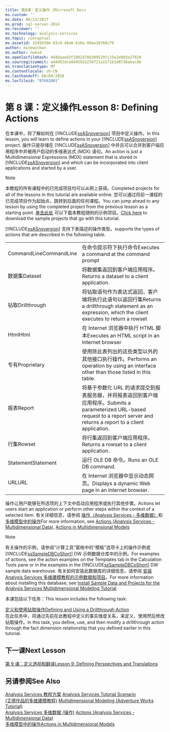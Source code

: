 ```yaml
---
title: 第8课：定义操作 |Microsoft Docs
ms.custom: ''
ms.date: 06/13/2017
ms.prod: sql-server-2014
ms.reviewer: ''
ms.technology: analysis-services
ms.topic: conceptual
ms.assetid: 15459396-83c9-48a0-b10a-99ae38768c79
author: minewiskan
ms.author: owend
ms.openlocfilehash: 4d4daaed3f1992478b309529fc15e2e903a27920
ms.sourcegitcommit: ad4d92dce894592a259721a1571b1d8736abacdb
ms.translationtype: MT
ms.contentlocale: zh-CN
ms.lasthandoff: 08/04/2020
ms.locfileid: "87692001"
---
```

# <a name="lesson-8-defining-actions"></a><span data-ttu-id="11edd-102">第 8 课：定义操作</span><span class="sxs-lookup"><span data-stu-id="11edd-102">Lesson 8: Defining Actions</span></span>
  <span data-ttu-id="11edd-103">在本课中，将了解如何在 [!INCLUDE[ssASnoversion](../includes/ssasnoversion-md.md)] 项目中定义操作。</span><span class="sxs-lookup"><span data-stu-id="11edd-103">In this lesson, you will learn to define actions in your [!INCLUDE[ssASnoversion](../includes/ssasnoversion-md.md)] project.</span></span> <span data-ttu-id="11edd-104">操作只是存储在 [!INCLUDE[ssASnoversion](../includes/ssasnoversion-md.md)] 中并且可以合并到客户端应用程序中并被用户启动的多维表达式 (MDX) 语句。</span><span class="sxs-lookup"><span data-stu-id="11edd-104">An action is just a Multidimensional Expressions (MDX) statement that is stored in [!INCLUDE[ssASnoversion](../includes/ssasnoversion-md.md)] and which can be incorporated into client applications and started by a user.</span></span>  
  
> [!NOTE]  
>  <span data-ttu-id="11edd-105">本教程的所有课程中的已完成项目均可以从网上获得。</span><span class="sxs-lookup"><span data-stu-id="11edd-105">Completed projects for all of the lessons in this tutorial are available online.</span></span> <span data-ttu-id="11edd-106">您可以通过将前一课程的已完成项目作为起始点，跳转到后面的任何课程。</span><span class="sxs-lookup"><span data-stu-id="11edd-106">You can jump ahead to any lesson by using the completed project from the previous lesson as a starting point.</span></span> <span data-ttu-id="11edd-107">[单击此处](https://go.microsoft.com/fwlink/?LinkID=221866) 可以下载本教程随附的示例项目。</span><span class="sxs-lookup"><span data-stu-id="11edd-107">[Click here](https://go.microsoft.com/fwlink/?LinkID=221866) to download the sample projects that go with this tutorial.</span></span>  
  
 [!INCLUDE[ssASnoversion](../includes/ssasnoversion-md.md)] <span data-ttu-id="11edd-108">支持下表描述的操作类型。</span><span class="sxs-lookup"><span data-stu-id="11edd-108">supports the types of actions that are described in the following table.</span></span>  
  
|||  
|-|-|  
|<span data-ttu-id="11edd-109">CommandLine</span><span class="sxs-lookup"><span data-stu-id="11edd-109">CommandLine</span></span>|<span data-ttu-id="11edd-110">在命令提示符下执行命令</span><span class="sxs-lookup"><span data-stu-id="11edd-110">Executes a command at the command prompt</span></span>|  
|<span data-ttu-id="11edd-111">数据集</span><span class="sxs-lookup"><span data-stu-id="11edd-111">Dataset</span></span>|<span data-ttu-id="11edd-112">将数据集返回到客户端应用程序。</span><span class="sxs-lookup"><span data-stu-id="11edd-112">Returns a dataset to a client application.</span></span>|  
|<span data-ttu-id="11edd-113">钻取</span><span class="sxs-lookup"><span data-stu-id="11edd-113">Drillthrough</span></span>|<span data-ttu-id="11edd-114">将钻取语句作为表达式返回，客户端将执行此语句以返回行集</span><span class="sxs-lookup"><span data-stu-id="11edd-114">Returns a drillthrough statement as an expression, which the client executes to return a rowset</span></span>|  
|<span data-ttu-id="11edd-115">Html</span><span class="sxs-lookup"><span data-stu-id="11edd-115">Html</span></span>|<span data-ttu-id="11edd-116">在 Internet 浏览器中执行 HTML 脚本</span><span class="sxs-lookup"><span data-stu-id="11edd-116">Executes an HTML script in an Internet browser</span></span>|  
|<span data-ttu-id="11edd-117">专有</span><span class="sxs-lookup"><span data-stu-id="11edd-117">Proprietary</span></span>|<span data-ttu-id="11edd-118">使用除此表列出的这些类型以外的其他接口执行操作。</span><span class="sxs-lookup"><span data-stu-id="11edd-118">Performs an operation by using an interface other than those listed in this table.</span></span>|  
|<span data-ttu-id="11edd-119">报表</span><span class="sxs-lookup"><span data-stu-id="11edd-119">Report</span></span>|<span data-ttu-id="11edd-120">将基于参数化 URL 的请求提交到报表服务器，并将报表返回到客户端应用程序。</span><span class="sxs-lookup"><span data-stu-id="11edd-120">Submits a parameterized URL-based request to a report server and returns a report to a client application.</span></span>|  
|<span data-ttu-id="11edd-121">行集</span><span class="sxs-lookup"><span data-stu-id="11edd-121">Rowset</span></span>|<span data-ttu-id="11edd-122">将行集返回到客户端应用程序。</span><span class="sxs-lookup"><span data-stu-id="11edd-122">Returns a rowset to a client application.</span></span>|  
|<span data-ttu-id="11edd-123">Statement</span><span class="sxs-lookup"><span data-stu-id="11edd-123">Statement</span></span>|<span data-ttu-id="11edd-124">运行 OLE DB 命令。</span><span class="sxs-lookup"><span data-stu-id="11edd-124">Runs an OLE DB command.</span></span>|  
|<span data-ttu-id="11edd-125">URL</span><span class="sxs-lookup"><span data-stu-id="11edd-125">URL</span></span>|<span data-ttu-id="11edd-126">在 Internet 浏览器中显示动态网页。</span><span class="sxs-lookup"><span data-stu-id="11edd-126">Displays a dynamic Web page in an Internet browser.</span></span>|  
  
 <span data-ttu-id="11edd-127">操作让用户能够在所选项的上下文中启动应用程序或执行其他步骤。</span><span class="sxs-lookup"><span data-stu-id="11edd-127">Actions let users start an application or perform other steps within the context of a selected item.</span></span> <span data-ttu-id="11edd-128">有关详细信息，请参阅 [操作（Analysis Services - 多维数据）](multidimensional-models/actions-analysis-services-multidimensional-data.md)和 [多维模型中的操作](multidimensional-models/actions-in-multidimensional-models.md)</span><span class="sxs-lookup"><span data-stu-id="11edd-128">For more information, see [Actions &#40;Analysis Services - Multidimensional Data&#41;](multidimensional-models/actions-analysis-services-multidimensional-data.md), [Actions in Multidimensional Models](multidimensional-models/actions-in-multidimensional-models.md)</span></span>  
  
> [!NOTE]  
>  <span data-ttu-id="11edd-129">有关操作的示例，请参阅“计算工具”窗格中的“模板”选项卡上的操作示例或 [!INCLUDE[ssSampleDBCoShort](../includes/sssampledbcoshort-md.md)] DW 示例数据仓库中的示例。</span><span class="sxs-lookup"><span data-stu-id="11edd-129">For examples of actions, see the action examples on the Templates tab in the Calculation Tools pane or in the examples in the [!INCLUDE[ssSampleDBCoShort](../includes/sssampledbcoshort-md.md)] DW sample data warehouse.</span></span> <span data-ttu-id="11edd-130">有关如何安装此数据库的详细信息，请参阅 [安装 Analysis Services 多维建模教程的示例数据和项目](install-sample-data-and-projects.md)。</span><span class="sxs-lookup"><span data-stu-id="11edd-130">For more information about installing this database, see [Install Sample Data and Projects for the Analysis Services Multidimensional Modeling Tutorial](install-sample-data-and-projects.md).</span></span>  
  
 <span data-ttu-id="11edd-131">本课包括以下任务：</span><span class="sxs-lookup"><span data-stu-id="11edd-131">This lesson includes the following task:</span></span>  
  
 [<span data-ttu-id="11edd-132">定义和使用钻取操作</span><span class="sxs-lookup"><span data-stu-id="11edd-132">Defining and Using a Drillthrough Action</span></span>](lesson-8-1-defining-and-using-a-drillthrough-action.md)  
 <span data-ttu-id="11edd-133">在此任务中，将通过先前在此教程中定义的事实维度关系，来定义、使用然后修改钻取操作。</span><span class="sxs-lookup"><span data-stu-id="11edd-133">In this task, you define, use, and then modify a drillthrough action through the fact dimension relationship that you defined earlier in this tutorial.</span></span>  
  
## <a name="next-lesson"></a><span data-ttu-id="11edd-134">下一课</span><span class="sxs-lookup"><span data-stu-id="11edd-134">Next Lesson</span></span>  
 [<span data-ttu-id="11edd-135">第 9 课：定义透视和翻译</span><span class="sxs-lookup"><span data-stu-id="11edd-135">Lesson 9: Defining Perspectives and Translations</span></span>](lesson-9-defining-perspectives-and-translations.md)  
  
## <a name="see-also"></a><span data-ttu-id="11edd-136">另请参阅</span><span class="sxs-lookup"><span data-stu-id="11edd-136">See Also</span></span>  
 <span data-ttu-id="11edd-137">[Analysis Services 教程方案](analysis-services-tutorial-scenario.md) </span><span class="sxs-lookup"><span data-stu-id="11edd-137">[Analysis Services Tutorial Scenario](analysis-services-tutorial-scenario.md) </span></span>  
 <span data-ttu-id="11edd-138">[&#40;艾德作品的多维建模教程&#41;](multidimensional-modeling-adventure-works-tutorial.md) </span><span class="sxs-lookup"><span data-stu-id="11edd-138">[Multidimensional Modeling &#40;Adventure Works Tutorial&#41;](multidimensional-modeling-adventure-works-tutorial.md) </span></span>  
 <span data-ttu-id="11edd-139">[Analysis Services 多维数据 &#40;操作&#41;](multidimensional-models/actions-analysis-services-multidimensional-data.md) </span><span class="sxs-lookup"><span data-stu-id="11edd-139">[Actions &#40;Analysis Services - Multidimensional Data&#41;](multidimensional-models/actions-analysis-services-multidimensional-data.md) </span></span>  
 [<span data-ttu-id="11edd-140">多维模型中的操作</span><span class="sxs-lookup"><span data-stu-id="11edd-140">Actions in Multidimensional Models</span></span>](multidimensional-models/actions-in-multidimensional-models.md)  
  
  
